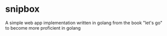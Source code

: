 # snipbox
A simple web app implementation written in golang from the book "let's go"  to become more proficient in golang
